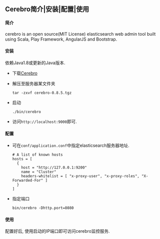 ## Cerebro简介|安装|配置|使用

#### 简介

cerebro is an open source(MIT License) elasticsearch web admin tool built using Scala, Play Framework, AngularJS and Bootstrap.

#### 安装

依赖Java1.8或更新的Java版本.

- 下载[Cerebro](https://github.com/lmenezes/cerebro/releases)

- 解压至服务器某文件夹

  ```
  tar -zxvf cerebro-0.8.5.tgz
  ```

- 启动

  ```
  ./bin/cerebro
  ```

- 访问`http://localhost:9000`即可.

#### 配置

- 可在`conf/application.conf`中指定elasticsearch服务器地址.

  ```
  # A list of known hosts
  hosts = [
    {
      host = "http://127.0.0.1:9200"
      name = "Cluster"
      headers-whitelist = [ "x-proxy-user", "x-proxy-roles", "X-Forwarded-For" ]
    }
  ]
  ```

- 指定端口

  ```
  bin/cerebro -Dhttp.port=8080
  ```

#### 使用

配置好后, 使用启动的IP端口即可访问cerebro监控服务.

